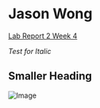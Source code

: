 # **Jason Wong**
[Lab Report 2 Week 4]()

*Test for Italic*
## Smaller Heading
![Image](https://upload.wikimedia.org/wikipedia/commons/9/9a/PNG_transparency_demonstration_2.png)
